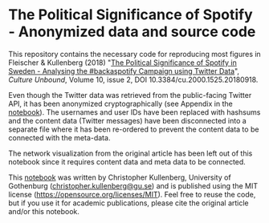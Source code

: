 # The Political Significance of Spotify - Anonymized data and source code

This repository contains the necessary code for reproducing most figures in Fleischer & Kullenberg (2018) "[The Political Significance of Spotify in Sweden - Analysing the #backaspotify Campaign using Twitter Data](http://www.cultureunbound.ep.liu.se/article.asp?DOI=10.3384/cu.2000.1525.20180918)", *Culture Unbound*, Volume 10, issue 2, DOI 10.3384/cu.2000.1525.20180918.

Even though the Twitter data was retrieved from the public-facing Twitter API, it has been anonymized cryptographically (see Appendix in the [notebook](https://github.com/christopherkullenberg/backaspotify/blob/master/DataAnalysis.ipynb)). The usernames and user IDs have been replaced with hashsums and the content data (Twitter messages) have been disconnected into a separate file where it has been re-ordered to prevent the content data to be connected with the meta-data. 

The network visualization from the original article has been left out of this notebook since it requires content data and meta data to be connected. 

This [notebook](https://github.com/christopherkullenberg/backaspotify/blob/master/DataAnalysis.ipynb) was written by Christopher Kullenberg, University of Gothenburg (christopher.kullenberg@gu.se) and is published using the MIT license (https://opensource.org/licenses/MIT). Feel free to reuse the code, but if you use it for academic publications, please cite the original article and/or this notebook.
